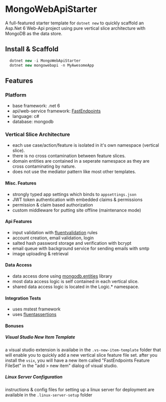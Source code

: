# MongoWebApiStarter
A full-featured starter template for `dotnet new` to quickly scaffold an Asp.Net 6 Web-Api project using pure vertical slice architecture with MongoDB as the data store.

## Install & Scaffold
```csharp
  dotnet new -i MongoWebApiStarter
  dotnet new mongowebapi -n MyAwesomeApp
```

## Features

### Platform
- base framework: .net 6
- api/web-service framework: [FastEndpoints](https://fast-endpoints.com/)
- language: c#
- database: mongodb

### Vertical Slice Architecture
- each use case/action/feature is isolated in it's own namespace (vertical slice).
- there is no cross contamination between feature slices.
- domain entities are contained in a seperate namespace as they are cross contaminating by nature.
- does not use the mediator pattern like most other templates.

#### Misc. Features
- strongly typed app settings which binds to `appsettings.json`
- JWT token authentication with embedded claims & permissions
- permission & claim based authorization
- custom middleware for putting site offline (maintenance mode)

#### Api Features
- input validation with [fluentvalidation](https://fluentvalidation.net/) rules
- account creation, email validation, login
- salted hash password storage and verification with bcrypt
- email queue with background service for sending emails with smtp
- image uploading & retrieval

#### Data Access
- data access done using [mongodb.entities](https://mongodb-entities.com/) library
- most data access logic is self contained in each vertical slice.
- shared data access logic is located in the Logic.* namespace.

#### Integration Tests
- uses mstest framework
- uses [fluentassertions](https://fluentassertions.com/)

#### Bonuses

##### Visual Studio New Item Template
a visual studio extension is availabe in the `.vs-new-item-template` folder that will enable you to quickly add a new vertical slice feature file set.
after you install the `vsix`, you will have a new item called "FastEndpoints Feature FileSet" in the "add > new item" dialog of visual studio.

##### Linux Server Configuration
instructions & config files for setting up a linux server for deployment are available in the `.linux-server-setup` folder